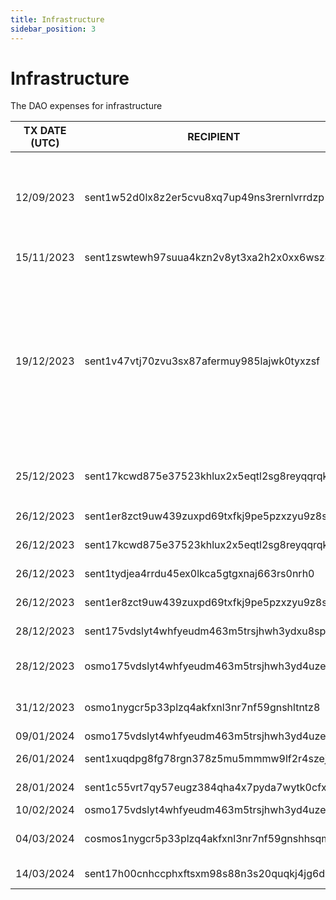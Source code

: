 ```yaml
---
title: Infrastructure
sidebar_position: 3
---
```


# Infrastructure

The DAO expenses for infrastructure

| TX DATE (UTC) | RECIPIENT                                 | AMOUNT | DESCRIPTION | TX DETAILS
|---------------|-------------------------------------------|--------|-------------|-----------
| 12/09/2023 | sent1w52d0lx8z2er5cvu8xq7up49ns3rernlvrrdzp | 1,010,000 DVPN | Validator and Monitoring node Purchase + 10,000 DVPN for Restake App | [🔎](https://www.mintscan.io/sentinel/txs/2E5F750163CBE32AC0470B3DF581F98E491A14042B1F9EA6D3EB683E5F28336A?height=12676657)
| 15/11/2023 | sent1zswtewh97suua4kzn2v8yt3xa2h2x0xx6wsz4y | 900,000 DVPN | Infrastructure | [🔎](https://www.mintscan.io/sentinel/txs/A1B274E2E12A6088597396E4C1482F81C11D29BE786057DFCEE1E6F53A6065CE?height=13613774)
| 19/12/2023 | sent1v47vtj70zvu3sx87afermuy985lajwk0tyxzsf | 600,000 DVPN | Funds to keep the relayer online. Osmosis did an upgrade that drained the relayer wallets at a very fast pace. This kept the relayer open until osmosis fixed it. | [🔎](https://www.mintscan.io/sentinel/txs/34ABB4B0DF27649203D30216D4C1BF11B73766FE4804F410678CD8F75B2DD6E2?height=14116722)
| 25/12/2023 | sent17kcwd875e37523khlux2x5eqtl2sg8reyqqrqk | 700,000 DVPN | Relayers `OSMO<>DVPN` & `DVPN<>DEC` Purchase | [🔎](https://www.mintscan.io/sentinel/tx/536A9DB74F4F7E2846B960CEDFA31E641CD92ED19B91501C41955924D9E62B1C?height=14199331)
| 26/12/2023 | sent1er8zct9uw439zuxpd69txfkj9pe5pzxzyu9z8s | 100 DVPN | DAO Akash Nodes  | [🔎](https://www.mintscan.io/sentinel/txs/45FC60D5FA557A795B313873F1723BA361A67D98A3C9FD3D22265324CD8F309F?height=14212689)
| 26/12/2023 | sent17kcwd875e37523khlux2x5eqtl2sg8reyqqrqk | 100,000 DVPN | DAO Akash Nodes  | [🔎](https://www.mintscan.io/sentinel/txs/652E63E710E1804AD7700A77F5EF4B5C68D4EE42ED73B84E825197A98C0B2F82?height=14213699)
| 26/12/2023 | sent1tydjea4rrdu45ex0lkca5gtgxnaj663rs0nrh0 | 1,000 DVPN | DAO Akash Nodes  | [🔎](https://www.mintscan.io/sentinel/txs/6EDD943254EDD76AB9918B0E0589E4E5F65018AEA6DDFBA8C36728BE3D14EB2B?height=14213813)
| 26/12/2023 | sent1er8zct9uw439zuxpd69txfkj9pe5pzxzyu9z8s | 1,000 DVPN | DAO Akash Nodes  | [🔎](https://www.mintscan.io/sentinel/txs/90E161EAE2D2338D1FCAD1EA752B0E3AD119F89BD34B95512042946053E53611?height=14213889)
| 28/12/2023 | sent175vdslyt4whfyeudm463m5trsjhwh3ydxu8spp | 10,000 DVPN | `OSMO<>DVPN` Relayer wallet  | [🔎](https://www.mintscan.io/sentinel/txs/B9561D64B3A8257F55F092532EC1F39B68FC2DF01F5D14CD344E5713824985A9?height=14244072)
| 28/12/2023 | osmo175vdslyt4whfyeudm463m5trsjhwh3yd4uzenu | 10,000 DVPN | Swap to AKT for Akash Nodes  | [🔎](https://www.mintscan.io/sentinel/txs/A8544E3A38198B8E6129A00AA39ACFB64D8E4191A5BEE2381CF71104E8E12375?height=14244084)
| 31/12/2023 | osmo1nygcr5p33plzq4akfxnl3nr7nf59gnshltntz8 | 10,000 DVPN | Swap to AKT for Akash Nodes  | [🔎](https://www.mintscan.io/sentinel/txs/8B1CA5C2F2C8145E87BAB6AB73C8527B81B3C6F47055AE6E9D9DDBFEAF7A1481?height=14287260)
| 09/01/2024 | osmo175vdslyt4whfyeudm463m5trsjhwh3yd4uzenu | 60 OSMO | Relayer Funds | [🔎](https://www.mintscan.io/osmosis/txs/85049678C3C5CADF1F1E6ABDA04EE5F2BB9F16152A354E68F71247D2DFE3E10C?height=13179229)
| 26/01/2024 | sent1xuqdpg8fg78rgn378z5mu5mmmw9lf2r4szej06 | 1,000 DVPN | Iranian Node | [🔎](https://www.mintscan.io/sentinel/txs/101FC6E2214D8E9534FEDC227860272F1C2B916F1847064C7D85BE25BDACB465?height=14661278)
| 28/01/2024 | sent1c55vrt7qy57eugz384qha4x7pyda7wytk0cfx0 | 10,000 DVPN | Iranian Node | [🔎](https://www.mintscan.io/sentinel/txs/8F2D7BCFAD928A67D5B872D959B4E690286D7F11CA431A6076E0A8E27782FD01?height=14689760)
| 10/02/2024 | osmo175vdslyt4whfyeudm463m5trsjhwh3yd4uzenu | 590 OSMO | Relayer Funds | [🔎](https://www.mintscan.io/osmosis/txs/3EFE5A9D5379F48377C3F1E60EE6E0641F34BA8962BF1AA1CD75ADFB3795CBAD?height=13720684)
| 04/03/2024 | cosmos1nygcr5p33plzq4akfxnl3nr7nf59gnshhsqm54 | 17.607960 ATOM | Raspberry Pi Nigeria Testing | [🔎](https://www.mintscan.io/osmosis/tx/B41CC915568E80F120D726100849F3A0BF0AE506A64B9DCE4AEC65D907BD70A5?height=14122260)
| 14/03/2024 | sent17h00cnhccphxftsxm98s88n3s20quqkj4jg6dv | 1,000,000 DVPN | Subscription Faucet refill | [🔎](https://www.mintscan.io/sentinel/tx/7DD8FE205B11BE1E47A666540AA06DFC88091D5975AD1E0CA2653FB561D16F1A?height=15355738)